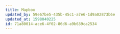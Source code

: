 ```yaml
---
title: Mapbox
updated_by: 59e67be5-435b-45c1-a7e6-1d9a02873b6e
updated_at: 1598040225
id: 71a80014-ace6-4f02-86d6-a9b639ca2534
---
```

